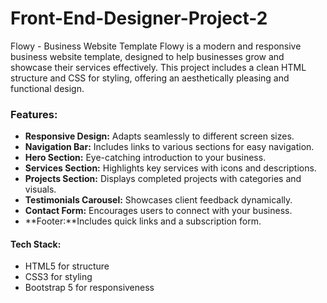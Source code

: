 # Front-End-Designer-Project-2
Flowy - Business Website Template
Flowy is a modern and responsive business website template, designed to help businesses grow and showcase their services effectively. This project includes a clean HTML structure and CSS for styling, offering an aesthetically pleasing and functional design.

### Features:
- **Responsive Design:** Adapts seamlessly to different screen sizes.
- **Navigation Bar:** Includes links to various sections for easy navigation.
- **Hero Section:** Eye-catching introduction to your business.
- **Services Section:** Highlights key services with icons and descriptions.
- **Projects Section:** Displays completed projects with categories and visuals.
- **Testimonials Carousel:** Showcases client feedback dynamically.
- **Contact Form:** Encourages users to connect with your business.
- **Footer:**Includes quick links and a subscription form.

#### Tech Stack:
- HTML5 for structure
- CSS3 for styling
- Bootstrap 5 for responsiveness
